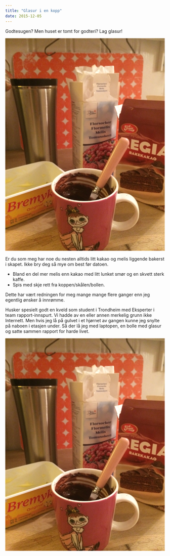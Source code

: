 ```yaml
---
title: "Glasur i en kopp"
date: 2015-12-05
---
```


Godtesugen? Men huset er tomt for godteri? Lag glasur!

![En kopp, melis, melis og kakao](prep.jpg)

Er du som meg har noe du nesten alltids litt kakao og melis liggende bakerst i skapet. Ikke bry deg så mye om best før datoen.

<ul>
	<li>Bland en del mer melis enn kakao med litt lunket smør og en skvett sterk kaffe.</li>
	<li>Spis med skje rett fra koppen/skålen/bollen.</li>
</ul>
Dette har vært redningen for meg mange mange flere ganger enn jeg egentlig ønsker å innrømme.

Husker spesielt godt en kveld som student i Trondheim med Eksperter i team rapport-innspurt. Vi hadde av en eller annen merkelig grunn ikke Internett. Men hvis jeg lå på gulvet i et hjørnet av gangen kunne jeg snylte på naboen i etasjen under. Så der lå jeg med laptopen, en bolle med glasur og satte sammen rapport for harde livet.

![En helt tom kopp](prep.jpg)
